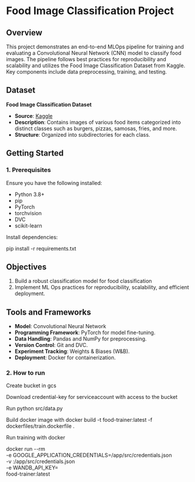 # Food Image Classification Project

## Overview

This project demonstrates an end-to-end MLOps pipeline for training and evaluating a Convolutional Neural Network (CNN) model to classify food images. The pipeline follows best practices for reproducibility and scalability and utilizes the Food Image Classification Dataset from Kaggle. Key components include data preprocessing, training, and testing.

## Dataset

**Food Image Classification Dataset**  
- **Source**: [Kaggle](https://www.kaggle.com/code/gauravduttakiit/class-dataset-food-image-classification/data)  
- **Description**: Contains images of various food items categorized into distinct classes such as burgers, pizzas, samosas, fries, and more.  
- **Structure**: Organized into subdirectories for each class.

## Getting Started

### 1. Prerequisites

Ensure you have the following installed:
- Python 3.8+
- pip
- PyTorch
- torchvision
- DVC
- scikit-learn

Install dependencies:

pip install -r requirements.txt

## Objectives
1. Build a robust classification model for food classification
2. Implement ML Ops practices for reproducibility, scalability, and efficient deployment.

## Tools and Frameworks
- **Model**: Convolutional Neural Network
- **Programming Framework**: PyTorch for model fine-tuning.
- **Data Handling**: Pandas and NumPy for preprocessing.
- **Version Control**: Git and DVC.
- **Experiment Tracking**: Weights & Biases (W&B).
- **Deployment**: Docker for containerization.


### 2. How to run

Create bucket in gcs

Download credential-key for serviceaccount with access to the bucket

Run 
python src/data.py

Build docker image with 
docker build -t food-trainer:latest -f dockerfiles/train.dockerfile .

Run training with docker

docker run --rm \
    -e GOOGLE_APPLICATION_CREDENTIALS=/app/src/credentials.json \
    -v <path-to-your-credentials-file>:/app/src/credentials.json \
    -e WANDB_API_KEY=<your-wandb-api-key> \
    food-trainer:latest